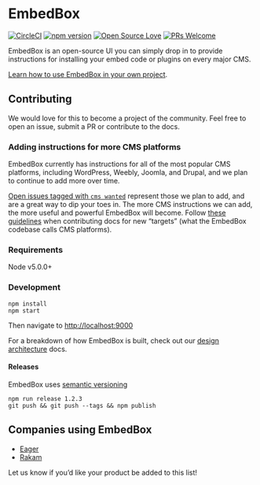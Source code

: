 # EmbedBox

[![CircleCI](https://circleci.com/gh/EagerIO/EmbedBox/tree/master.svg?style=svg)](https://circleci.com/gh/EagerIO/EmbedBox/tree/master)
[![npm version](https://badge.fury.io/js/embed-box.svg)](https://badge.fury.io/js/embed-box)
[![Open Source Love](https://badges.frapsoft.com/os/mit/mit.svg?v=102)](https://github.com/ellerbrock/open-source-badge/)
[![PRs Welcome](https://img.shields.io/badge/PRs-welcome-brightgreen.svg)](https://github.com/EagerIO/EmbedBox/issues?q=is%3Aissue+is%3Aopen+label%3A%22help+wanted%22)

EmbedBox is an open-source UI you can simply drop in to provide instructions for installing your embed code or plugins on every major CMS.

[Learn how to use EmbedBox in your own project](http://embedbox.io/).

## Contributing

We would love for this to become a project of the community.
Feel free to open an issue, submit a PR or contribute to the docs.

### Adding instructions for more CMS platforms

EmbedBox currently has instructions for all of the most popular CMS platforms, including WordPress, Weebly, Joomla, and Drupal, and we plan to continue to add more over time.

[Open issues tagged with `cms wanted`](https://github.com/EagerIO/EmbedBox/issues?q=is%3Aopen+is%3Aissue+label%3A%22cms+wanted%22) represent those we plan to add, and are a great way to dip your toes in. The more CMS instructions we can add, the more useful and powerful EmbedBox will become. Follow [these guidelines](https://github.com/EagerIO/EmbedBox/blob/master/docs/new-targets.md) when contributing docs for new “targets” (what the EmbedBox codebase calls CMS platforms).

### Requirements
Node v5.0.0+

### Development

```shell
npm install
npm start
```

Then navigate to <a href="http://localhost:9000" target="_blank">http://localhost:9000</a>

For a breakdown of how EmbedBox is built, check out our [design architecture](https://github.com/EagerIO/EmbedBox/blob/master/docs/design-architecture.md) docs.

#### Releases

EmbedBox uses [semantic versioning](http://semver.org/)

```shell
npm run release 1.2.3
git push && git push --tags && npm publish
```

## Companies using EmbedBox

- [Eager](https://eager.io)
- [Rakam](https://rakam.io/integrate?part=website)

Let us know if you’d like your product be added to this list!

